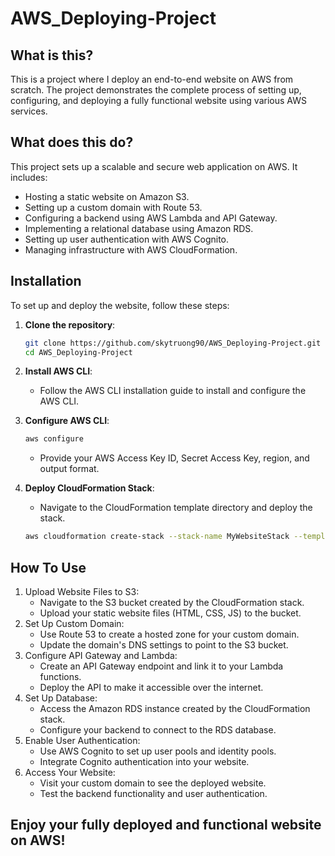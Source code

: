 # AWS_Deploying-Project

## What is this?
This is a project where I deploy an end-to-end website on AWS from scratch. The project demonstrates the complete process of setting up, configuring, and deploying a fully functional website using various AWS services.

## What does this do?
This project sets up a scalable and secure web application on AWS. It includes:

- Hosting a static website on Amazon S3.
- Setting up a custom domain with Route 53.
- Configuring a backend using AWS Lambda and API Gateway.
- Implementing a relational database using Amazon RDS.
- Setting up user authentication with AWS Cognito.
- Managing infrastructure with AWS CloudFormation.

## Installation
To set up and deploy the website, follow these steps:

1. **Clone the repository**:
   ```bash
   git clone https://github.com/skytruong90/AWS_Deploying-Project.git
   cd AWS_Deploying-Project
   ```
   
2. **Install AWS CLI**:
   - Follow the AWS CLI installation guide to install and configure the AWS CLI.
     
3. **Configure AWS CLI**:
   ```bash
   aws configure
   ```
   - Provide your AWS Access Key ID, Secret Access Key, region, and output format.
  
4. **Deploy CloudFormation Stack**:
   - Navigate to the CloudFormation template directory and deploy the stack.
   ```bash
   aws cloudformation create-stack --stack-name MyWebsiteStack --template-body file://template.yml --capabilities CAPABILITY_NAMED_IAM
   ```

## How To Use
1. Upload Website Files to S3:
   - Navigate to the S3 bucket created by the CloudFormation stack.
   - Upload your static website files (HTML, CSS, JS) to the bucket.
2. Set Up Custom Domain:
   - Use Route 53 to create a hosted zone for your custom domain.
   - Update the domain's DNS settings to point to the S3 bucket.
3. Configure API Gateway and Lambda:
   - Create an API Gateway endpoint and link it to your Lambda functions.
   - Deploy the API to make it accessible over the internet.
4. Set Up Database:
   - Access the Amazon RDS instance created by the CloudFormation stack.
   - Configure your backend to connect to the RDS database.
5. Enable User Authentication:
   - Use AWS Cognito to set up user pools and identity pools.
   - Integrate Cognito authentication into your website.
6. Access Your Website:
   - Visit your custom domain to see the deployed website.
   - Test the backend functionality and user authentication.

## Enjoy your fully deployed and functional website on AWS!
